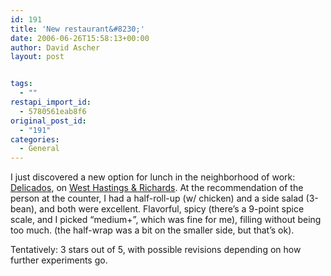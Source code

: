 ```yaml
---
id: 191
title: 'New restaurant&#8230;'
date: 2006-06-26T15:58:13+00:00
author: David Ascher
layout: post


tags:
  - ""
restapi_import_id:
  - 5780561eab8f6
original_post_id:
  - "191"
categories:
  - General
---
```

I just discovered a new option for lunch in the neighborhood of work: [Delicados](http://www.delicados-deli.com/Ca/index.html), on [West Hastings & Richards](http://tinyurl.com/l6hjz). At the recommendation of the person at the counter, I had a half-roll-up (w/ chicken) and a side salad (3-bean), and both were excellent. Flavorful, spicy (there&#8217;s a 9-point spice scale, and I picked &#8220;medium+&#8221;, which was fine for me), filling without being too much. (the half-wrap was a bit on the smaller side, but that&#8217;s ok).

Tentatively: 3 stars out of 5, with possible revisions depending on how further experiments go.
